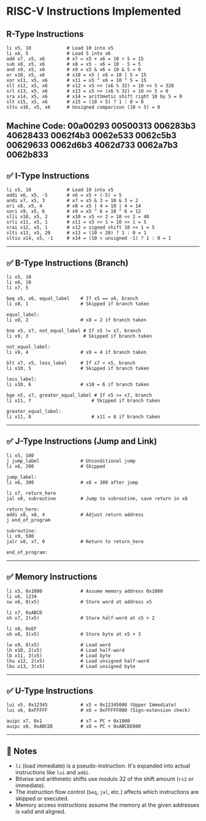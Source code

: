 
# RISC-V Instructions Implemented



##  R-Type Instructions

```assembly
li x5, 10             # Load 10 into x5
li x6, 5              # Load 5 into x6
add x7, x5, x6        # x7 = x5 + x6 = 10 + 5 = 15
sub x8, x5, x6        # x8 = x5 - x6 = 10 - 5 = 5
and x9, x5, x6        # x9 = x5 & x6 = 10 & 5 = 0
or x10, x5, x6        # x10 = x5 | x6 = 10 | 5 = 15
xor x11, x5, x6       # x11 = x5 ^ x6 = 10 ^ 5 = 15
sll x12, x5, x6       # x12 = x5 << (x6 % 32) = 10 << 5 = 320
srl x13, x5, x6       # x13 = x5 >> (x6 % 32) = 10 >> 5 = 0
sra x14, x5, x6       # x14 = arithmetic shift right 10 by 5 = 0
slt x15, x5, x6       # x15 = (10 < 5) ? 1 : 0 = 0
sltu x16, x5, x6      # Unsigned comparison (10 < 5) = 0
```
Machine Code:
00a00293
00500313
006283b3
40628433
0062f4b3
0062e533
0062c5b3
00629633
0062d6b3
4062d733
0062a7b3
0062b833
---

## ✅ I-Type Instructions

```assembly
li x5, 10             # Load 10 into x5
addi x6, x5, -5       # x6 = x5 + (-5) = 5
andi x7, x5, 3        # x7 = x5 & 3 = 10 & 3 = 2
ori x8, x5, 4         # x8 = x5 | 4 = 10 | 4 = 14
xori x9, x5, 6        # x9 = x5 ^ 6 = 10 ^ 6 = 12
slli x10, x5, 2       # x10 = x5 << 2 = 10 << 2 = 40
srli x11, x5, 1       # x11 = x5 >> 1 = 10 >> 1 = 5
srai x12, x5, 1       # x12 = signed shift 10 >> 1 = 5
slti x13, x5, 20      # x13 = (10 < 20) ? 1 : 0 = 1
sltiu x14, x5, -1     # x14 = (10 < unsigned -1) ? 1 : 0 = 1
```

---

## ✅ B-Type Instructions (Branch)

```assembly
li x5, 10
li x6, 10
li x7, 5

beq x5, x6, equal_label    # If x5 == x6, branch
li x8, 1                   # Skipped if branch taken

equal_label:
li x8, 2                   # x8 = 2 if branch taken

bne x5, x7, not_equal_label # If x5 != x7, branch
li x9, 3                    # Skipped if branch taken

not_equal_label:
li x9, 4                   # x9 = 4 if branch taken

blt x7, x5, less_label     # If x7 < x5, branch
li x10, 5                  # Skipped if branch taken

less_label:
li x10, 6                  # x10 = 6 if branch taken

bge x5, x7, greater_equal_label # If x5 >= x7, branch
li x11, 7                      # Skipped if branch taken

greater_equal_label:
li x11, 8                      # x11 = 8 if branch taken
```

---

## ✅ J-Type Instructions (Jump and Link)

```assembly
li x5, 100
j jump_label               # Unconditional jump
li x6, 200                 # Skipped

jump_label:
li x6, 300                 # x6 = 300 after jump

li x7, return_here
jal x8, subroutine         # Jump to subroutine, save return in x8

return_here:
addi x8, x8, 4             # Adjust return address
j end_of_program

subroutine:
li x9, 500
jalr x0, x7, 0             # Return to return_here

end_of_program:
```

---

## ✅ Memory Instructions

```assembly
li x5, 0x1000              # Assume memory address 0x1000
li x6, 1234
sw x6, 0(x5)               # Store word at address x5

li x7, 0xABCD
sh x7, 2(x5)               # Store half-word at x5 + 2

li x8, 0xEF
sb x8, 3(x5)               # Store byte at x5 + 3

lw x9, 0(x5)               # Load word
lh x10, 2(x5)              # Load half-word
lb x11, 3(x5)              # Load byte
lhu x12, 2(x5)             # Load unsigned half-word
lbu x13, 3(x5)             # Load unsigned byte
```

---

## ✅ U-Type Instructions

```assembly
lui x5, 0x12345            # x5 = 0x12345000 (Upper Immediate)
lui x6, 0xFFFFF            # x6 = 0xFFFFF000 (Sign-extension check)

auipc x7, 0x1              # x7 = PC + 0x1000
auipc x8, 0xABCDE          # x8 = PC + 0xABCDE000
```

---

## 📌 Notes

- `li` (load immediate) is a pseudo-instruction. It's expanded into actual instructions like `lui` and `addi`.
- Bitwise and arithmetic shifts use modulo 32 of the shift amount (`rs2` or immediate).
- The instruction flow control (`beq`, `jal`, etc.) affects which instructions are skipped or executed.
- Memory access instructions assume the memory at the given addresses is valid and aligned.
